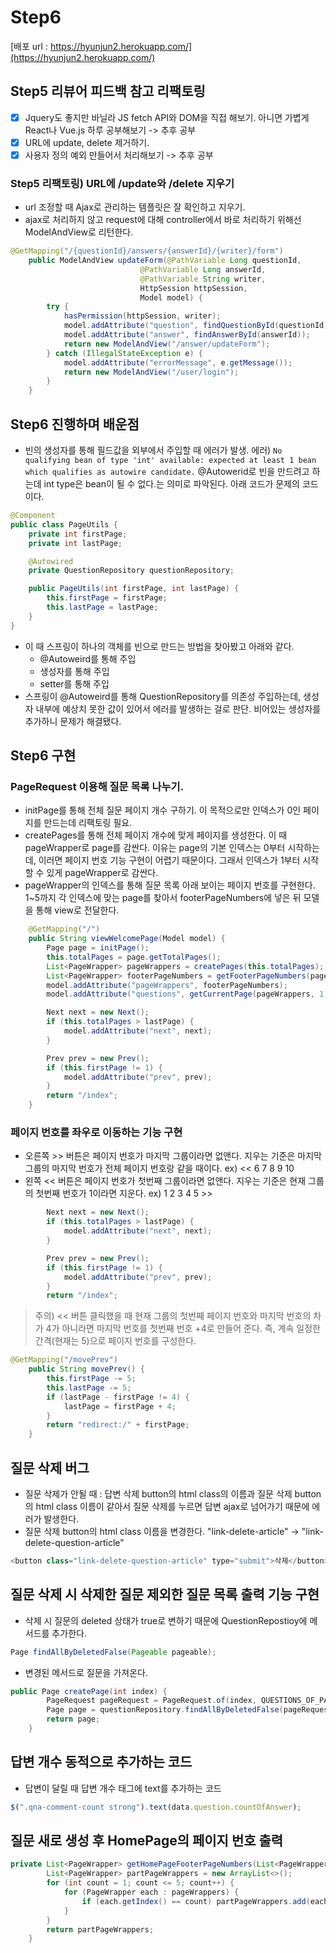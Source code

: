 # Step6 
[배포 url : https://hyunjun2.herokuapp.com/](https://hyunjun2.herokuapp.com/)

## Step5 리뷰어 피드백 참고 리팩토링
- [X] Jquery도 좋지만 바닐라 JS fetch API와 DOM을 직접 해보기. 아니면 가볍게 React나 Vue.js 하루 공부해보기 -> 추후 공부
- [X] URL에 update, delete 제거하기. 
- [X] 사용자 정의 예외 만들어서 처리해보기 -> 추후 공부

### Step5 리팩토링) URL에 /update와 /delete 지우기 
- url 조정할 때 Ajax로 관리하는 템플릿은 잘 확인하고 지우기. 
- ajax로 처리하지 않고 request에 대해 controller에서 바로 처리하기 위해선 ModelAndView로 리턴한다. 

```java
@GetMapping("/{questionId}/answers/{answerId}/{writer}/form")
    public ModelAndView updateForm(@PathVariable Long questionId,
                             @PathVariable Long answerId,
                             @PathVariable String writer,
                             HttpSession httpSession,
                             Model model) {
        try {
            hasPermission(httpSession, writer);
            model.addAttribute("question", findQuestionById(questionId));
            model.addAttribute("answer", findAnswerById(answerId));
            return new ModelAndView("/answer/updateForm");
        } catch (IllegalStateException e) {
            model.addAttribute("errorMessage", e.getMessage());
            return new ModelAndView("/user/login");
        }
    }
```

## Step6 진행하며 배운점 
- 빈의 생성자를 통해 필드값을 외부에서 주입할 때 에러가 발생. 에러) `No qualifying bean of type 'int' available: expected at least 1 bean which qualifies as autowire candidate.` @Autowerid로 빈을 만드려고 하는데 int type은 bean이 될 수 없다.는 의미로 파악된다. 아래 코드가 문제의 코드이다.  

```java
@Component
public class PageUtils {
    private int firstPage;
    private int lastPage;

    @Autowired
    private QuestionRepository questionRepository;

    public PageUtils(int firstPage, int lastPage) {
        this.firstPage = firstPage;
        this.lastPage = lastPage;
    }
}
```

- 이 때 스프링이 하나의 객체를 빈으로 만드는 방법을 찾아봤고 아래와 같다.  
    - @Autoweird를 통해 주입
    - 생성자를 통해 주입 
    - setter를 통해 주입  
- 스프링이 @Autoweird를 통해 QuestionRepository를 의존성 주입하는데, 생성자 내부에 예상치 못한 값이 있어서 에러를 발생하는 걸로 판단. 비어있는 생성자를 추가하니 문제가 해결됐다. 


## Step6 구현 
### PageRequest 이용해 질문 목록 나누기. 
- initPage를 통해 전체 질문 페이지 개수 구하기. 이 목적으로만 인덱스가 0인 페이지를 만드는데 리팩토링 필요.
- createPages를 통해 전체 페이지 개수에 맞게 페이지를 생성한다. 이 때 pageWrapper로 page를 감싼다. 이유는 page의 기본 인덱스는 0부터 시작하는데, 이러면 페이지 번호 기능 구현이 어렵기 때문이다. 그래서 인덱스가 1부터 시작할 수 있게 pageWrapper로 감싼다. 
- pageWrapper의 인덱스를 통해 질문 목록 아래 보이는 페이지 번호를 구현한다. 1~5까지 각 인덱스에 맞는 page를 찾아서 footerPageNumbers에 넣은 뒤 모델을 통해 view로 전달한다. 

```java
    @GetMapping("/")
    public String viewWelcomePage(Model model) {
        Page page = initPage();
        this.totalPages = page.getTotalPages();
        List<PageWrapper> pageWrappers = createPages(this.totalPages);
        List<PageWrapper> footerPageNumbers = getFooterPageNumbers(pageWrappers);
        model.addAttribute("pageWrappers", footerPageNumbers);
        model.addAttribute("questions", getCurrentPage(pageWrappers, 1));

        Next next = new Next();
        if (this.totalPages > lastPage) {
            model.addAttribute("next", next);
        }

        Prev prev = new Prev();
        if (this.firstPage != 1) {
            model.addAttribute("prev", prev);
        }
        return "/index";
    }
```

### 페이지 번호를 좌우로 이동하는 기능 구현 
- 오른쪽 >> 버튼은 페이지 번호가 마지막 그룹이라면 없앤다. 지우는 기준은 마지막 그룹의 마지막 번호가 전체 페이지 번호랑 같을 때이다. ex) << 6 7 8 9 10 
- 왼쪽 << 버튼은 페이지 번호가 첫번째 그룹이라면 없앤다. 지우는 기준은 현재 그룹의 첫번째 번호가 1이라면 지운다. ex) 1 2 3 4 5 >>

```java
        Next next = new Next();
        if (this.totalPages > lastPage) {
            model.addAttribute("next", next);
        }

        Prev prev = new Prev();
        if (this.firstPage != 1) {
            model.addAttribute("prev", prev);
        }
        return "/index";
```

> 주의) << 버튼 클릭했을 때 현재 그룹의 첫번째 페이지 번호와 마지막 번호의 차가 4가 아니라면 마지막 번호를 첫번째 번호 +4로 만들어 준다. 즉, 계속 일정한 간격(현재는 5)으로 페이지 번호를 구성한다. 

```java
@GetMapping("/movePrev")
    public String movePrev() {
        this.firstPage -= 5;
        this.lastPage -= 5;
        if (lastPage - firstPage != 4) {
            lastPage = firstPage + 4;
        }
        return "redirect:/" + firstPage;
    }
```

## 질문 삭제 버그 
- 질문 삭제가 안될 때 : 답변 삭제 button의 html class의 이름과 질문 삭제 button의 html class 이름이 같아서 질문 삭제를 누르면 답변 ajax로 넘어가기 때문에 에러가 발생한다.
- 질문 삭제 button의 html class 이름을 변경한다.  "link-delete-article" -> "link-delete-question-article"

```javascript
<button class="link-delete-question-article" type="submit">삭제</button>
```


## 질문 삭제 시 삭제한 질문 제외한 질문 목록 출력 기능 구현 
- 삭제 시 질문의 deleted 상태가 true로 변하기 때문에 QuestionRepostioy에 메서드를 추가한다. 

```java
Page findAllByDeletedFalse(Pageable pageable);
```

- 변경된 메서드로 질문을 가져온다. 

```java
public Page createPage(int index) {
        PageRequest pageRequest = PageRequest.of(index, QUESTIONS_OF_PAGE);
        Page page = questionRepository.findAllByDeletedFalse(pageRequest);
        return page;
    }
```

## 답변 개수 동적으로 추가하는 코드 
- 답변이 달릴 때 답변 개수 태그에 text를 추가하는 코드 

```javascript
$(".qna-comment-count strong").text(data.question.countOfAnswer);
```

## 질문 새로 생성 후 HomePage의 페이지 번호 출력

```java
private List<PageWrapper> getHomePageFooterPageNumbers(List<PageWrapper> pageWrappers) {
        List<PageWrapper> partPageWrappers = new ArrayList<>();
        for (int count = 1; count <= 5; count++) {
            for (PageWrapper each : pageWrappers) {
                if (each.getIndex() == count) partPageWrappers.add(each);
            }
        }
        return partPageWrappers;
    }
```
